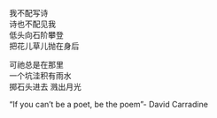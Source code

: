 <p class="has-line-data" data-line-start="2" data-line-end="6">我不配写诗<br>
诗也不配见我<br>
低头向石阶攀登<br>
把花儿草儿抛在身后</p>
<p class="has-line-data" data-line-start="7" data-line-end="10">可祂总是在那里<br>
一个坑洼积有雨水<br>
掷石头进去 溅出月光</p>
<p class="has-line-data" data-line-start="11" data-line-end="13">“If you can’t be a poet, be the poem”- David Carradine<br>
